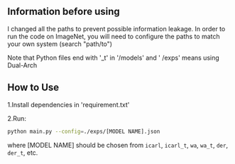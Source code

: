 ## Information before using
I changed all the paths to prevent possible information leakage.
In order to run the code on ImageNet, you will need to configure the paths to match your own system (search "path/to")

Note that Python files end with '_t' in '/models' and ' /exps'  means using Dual-Arch

## How to Use

1.Install dependencies in  'requirement.txt'

2.Run:

```bash
python main.py --config=./exps/[MODEL NAME].json
```

where [MODEL NAME] should be chosen from `icarl`, `icarl_t`, `wa`, `wa_t`, `der`,  `der_t`, etc.
